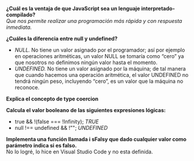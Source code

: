 **¿Cuál es la ventaja de que JavaScript sea un lenguaje interpretado-compilado?**<br>
*Que nos permite realizar una programación más rápida y con respuesta inmediata.*

**¿Cuáles la diferencia entre null y undefined?**<br>

* *NULL.* No tiene un valor asignado por el programador; así por ejemplo en operaciones aritméticas, un valor NULL se tomaría como “cero” ya que nosotros no definimos ningún valor hasta el momento.
* *UNDEFINED.* No tiene un valor asignado por la máquina; de tal manera que cuando hacemos una operación aritmética, el valor UNDEFINED no tendrá ningún peso, incluyendo “cero”, es un valor que la máquina no reconoce.

**Explica el concepto de type coercion**
<br>

**Calcula el valor booleano de las siguientes expresiones lógicas:**<br>
* true && !(false === !Infinity); *TRUE*
* null !== undefined && !""; *UNDEFINED*

**Implementa una función llamada i  sFalsy  que dado cualquier valor como parámetro indica si es falso.**<br>
No lo logré, lo hice en Visual Studio Code y no esta definida.
